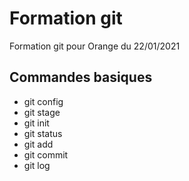 # Formation git

Formation git pour Orange du 22/01/2021

## Commandes basiques

- git config
- git stage
- git init
- git status
- git add
- git commit
- git log
